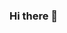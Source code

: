 ### Hi there 👋

<!--
**Smkhizar7/Smkhizar7** is a ✨ _special_ ✨ repository because its `README.md` (this file) appears on your GitHub profile.

Here are some ideas to get you started:

- 🔭 I’m currently working on ...
- 🌱 I’m currently learning ...
- 👯 I’m looking to collaborate on ...
- 🤔 I’m looking for help with ...
- 💬 Ask me about ...
- 📫 How to reach me: ...
- 😄 Pronouns: ...
- ⚡ Fun fact: ...
-->
<!--
![Github stats](https://github-readme-stats.vercel.app/api?username=Smkhizar7&theme=highcontrast&show_icons=true&count_private=true)
-->
<!-- ![Top Languages Card](https://github-readme-stats.vercel.app/api/top-langs/?username=mkhizar7) -->
